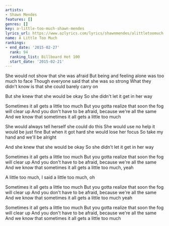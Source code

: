```yaml
---
artists:
- Shawn Mendes
features: []
genres: []
key: a-little-too-much-shawn-mendes
lyrics_url: https://www.azlyrics.com/lyrics/shawnmendes/alittletoomuch.html
name: A Little Too Much
rankings:
- end_date: '2015-02-27'
  rank: 94
  ranking_list: Billboard Hot 100
  start_date: '2015-02-21'
---
```


She would not show that she was afraid
But being and feeling alone was too much to face
Though everyone said that she was so strong
What they didn't know is that she could barely carry on

But she knew that she would be okay
So she didn't let it get in her way

Sometimes it all gets a little too much
But you gotta realize that soon the fog will clear up
And you don't have to be afraid, because we're all the same
And we know that sometimes it all gets a little too much

She would always tell herself she could do this
She would use no help it would be just fine
But when it got hard she would lose her focus
So take my hand and we'll be alright

And she knew that she would be okay
So she didn't let it get in her way

Sometimes it all gets a little too much
But you gotta realize that soon the fog will clear up
And you don't have to be afraid, because we're all the same
And we know that sometimes it all gets a little too much, yeah

A little too much, I said a little too much, oh

Sometimes it all gets a little too much
But you gotta realize that soon the fog will clear up
And you don't have to be afraid, because we're all the same
And we know that sometimes it all gets a little too much yeah

Sometimes it all gets a little too much
But you gotta realize that soon the fog will clear up
And you don't have to be afraid, because we're all the same
And we know that sometimes it all gets a little too much



